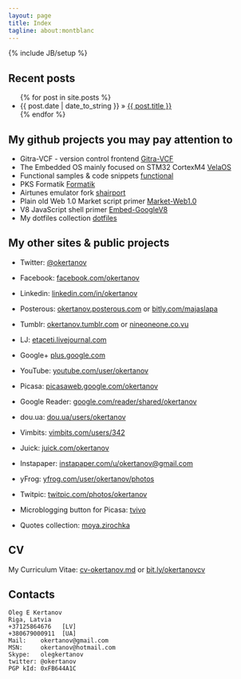 ```yaml
---
layout: page
title: Index
tagline: about:montblanc
---
```

{% include JB/setup %}

## Recent posts
<ul class="posts">
  {% for post in site.posts %}
    <li><span>{{ post.date | date_to_string }}</span> &raquo; <a href="{{ BASE_PATH }}{{ post.url }}">{{ post.title }}</a></li>
  {% endfor %}
</ul>

## My github projects you may pay attention to
* Gitra-VCF - version control frontend [Gitra-VCF](http://github.com/okertanov/Gitra-VCF)
* The Embedded OS mainly focused on STM32 CortexM4 [VelaOS](http://github.com/okertanov/VelaOS)
* Functional samples & code snippets [functional](http://github.com/okertanov/functional)
* PKS Formatik [Formatik](http://github.com/okertanov/Formatik)
* Airtunes emulator fork [shairport](http://github.com/okertanov/shairport)
* Plain old Web 1.0 Market script primer [Market-Web1.0](http://github.com/okertanov/Market-Web1.0)
* V8 JavaScript shell primer [Embed-GoogleV8](http://github.com/okertanov/Embed-GoogleV8)
* My dotfiles collection [dotfiles](http://github.com/okertanov/dotfiles)

## My other sites & public projects
* Twitter:   [@okertanov](https://twitter.com/okertanov)
* Facebook:  [facebook.com/okertanov](https://www.facebook.com/okertanov)
* Linkedin:  [linkedin.com/in/okertanov](http://www.linkedin.com/in/okertanov)
* Posterous: [okertanov.posterous.com](http://okertanov.posterous.com/) or [bitly.com/majaslapa](https://bitly.com/majaslapa)
* Tumblr:    [okertanov.tumblr.com](http://okertanov.tumblr.com/) or [nineoneone.co.vu](http://nineoneone.co.vu/)
* LJ:        [etaceti.livejournal.com](http://etaceti.livejournal.com/)
* Google+    [plus.google.com](https://plus.google.com/115743695860024529123)
* YouTube:   [youtube.com/user/okertanov](http://www.youtube.com/user/okertanov)
* Picasa:    [picasaweb.google.com/okertanov](https://picasaweb.google.com/okertanov)
* Google Reader: [google.com/reader/shared/okertanov](http://www.google.com/reader/shared/okertanov)

* dou.ua: [dou.ua/users/okertanov](http://dou.ua/users/okertanov/)
* Vimbits: [vimbits.com/users/342](http://vimbits.com/users/342)
* Juick: [juick.com/okertanov](http://juick.com/okertanov/)
* Instapaper: [instapaper.com/u/okertanov@gmail.com](http://www.instapaper.com/u/okertanov@gmail.com)
* yFrog:      [yfrog.com/user/okertanov/photos](http://yfrog.com/user/okertanov/photos)
* Twitpic:    [twitpic.com/photos/okertanov](http://twitpic.com/photos/okertanov)

* Microblogging button for Picasa: [tvivo](http://tvivo.espectrale.com/)
* Quotes collection: [moya.zirochka](http://moya.zirochka.com/)

## CV
My Curriculum Vitae: [cv-okertanov.md](https://github.com/okertanov/functional/blob/master/text/cv/cv-okertanov.md#readme) or [bit.ly/okertanovcv](http://bit.ly/okertanovcv)

## Contacts
    Oleg E Kertanov
    Riga, Latvia
    +37125864676   [LV]
    +380679000911  [UA]
    Mail:    okertanov@gmail.com
    MSN:     okertanov@hotmail.com
    Skype:   olegkertanov
    twitter: @okertanov
    PGP kId: 0xFB644A1C

